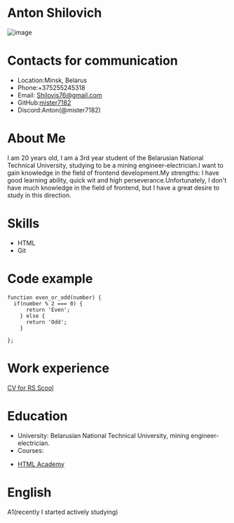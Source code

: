 # Anton Shilovich                                          
![image](https://avatars.githubusercontent.com/u/104858633?v=4"")
# Contacts for communication
* Location:Minsk, Belarus
* Phone:+375255245318
* Email: Shilovis76@gmail.com
* GitHub:[mister7182](https://github.com/mister7182)
* Discord:Anton(@mister7182)
#  About Me
I am 20 years old, I am a 3rd year student of the Belarusian National Technical University, studying to be a mining engineer-electrician.I want to gain knowledge in the field of frontend development.My strengths: I have good learning ability, quick wit and high perseverance.Unfortunately, I don't have much knowledge in the field of frontend, but I have a great desire to study in this direction.
# Skills
- HTML
- Git
# Code example
```
function even_or_odd(number) {
  if(number % 2 === 0) {
      return 'Even';
    } else {
      return 'Odd';
    }
    
};
```
# Work experience
[CV for RS Scool](https://github.com/mister7182/rsschool-cv/edit/gh-pages/cv.md)
# Education
* University: Belarusian National Technical University, mining engineer-electrician.
* Courses: 
+ [HTML Academy](https://htmlacademy.ru/https://htmlacademy.ru/)
# English
A1(recently I started actively studying)
